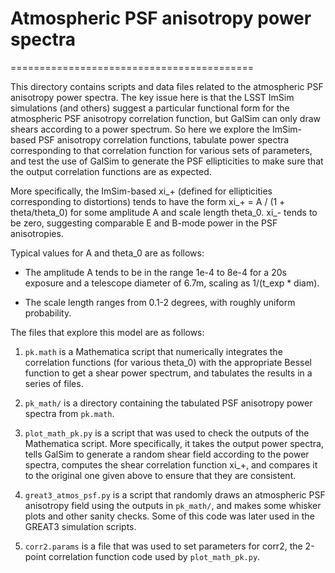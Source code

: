 # Atmospheric PSF anisotropy power spectra
==========================================

This directory contains scripts and data files related to the atmospheric PSF
anisotropy power spectra.  The key issue here is that the LSST ImSim simulations
(and others) suggest a particular functional form for the atmospheric PSF
anisotropy correlation function, but GalSim can only draw shears according to a
power spectrum.  So here we explore the ImSim-based PSF anisotropy correlation
functions, tabulate power spectra corresponding to that correlation function for
various sets of parameters, and test the use of GalSim to generate the PSF
ellipticities to make sure that the output correlation functions are as
expected.

More specifically, the ImSim-based xi_+ (defined for ellipticities corresponding
to distortions) tends to have the form
xi_+ = A / (1 + theta/theta_0)
for some amplitude A and scale length theta_0.  xi_- tends to be zero,
suggesting comparable E and B-mode power in the PSF anisotropies.

Typical values for A and theta_0 are as follows:

- The amplitude A tends to be in the range 1e-4 to 8e-4 for a 20s exposure and a
  telescope diameter of 6.7m, scaling as 1/(t_exp * diam).

- The scale length ranges from 0.1-2 degrees, with roughly uniform probability.

The files that explore this model are as follows:

1. `pk.math` is a Mathematica script that numerically integrates the correlation
functions (for various theta_0) with the appropriate Bessel function to get a
shear power spectrum, and tabulates the results in a series of files.

2. `pk_math/` is a directory containing the tabulated PSF anisotropy power
spectra from `pk.math`.

3. `plot_math_pk.py` is a script that was used to check the outputs of the
Mathematica script.  More specifically, it takes the output power spectra, tells
GalSim to generate a random shear field according to the power spectra, computes
the shear correlation function xi_+, and compares it to the original one given
above to ensure that they are consistent.

4. `great3_atmos_psf.py` is a script that randomly draws an atmospheric PSF
anisotropy field using the outputs in `pk_math/`, and makes some whisker plots
and other sanity checks.  Some of this code was later used in the GREAT3
simulation scripts.

5. `corr2.params` is a file that was used to set parameters for corr2, the
2-point correlation function code used by `plot_math_pk.py`.
